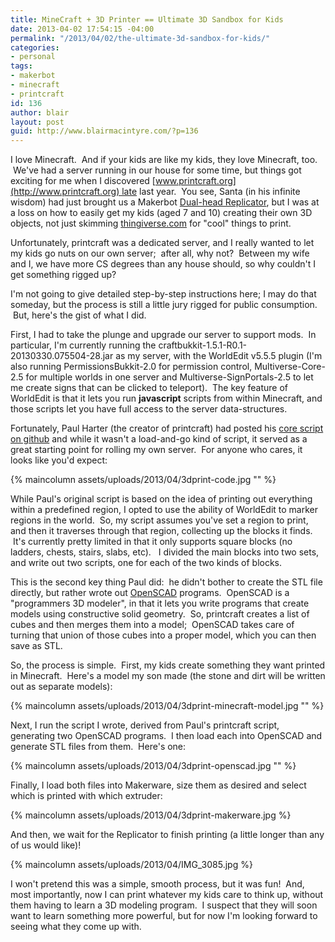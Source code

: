 ```yaml
---
title: MineCraft + 3D Printer == Ultimate 3D Sandbox for Kids
date: 2013-04-02 17:54:15 -04:00
permalink: "/2013/04/02/the-ultimate-3d-sandbox-for-kids/"
categories:
- personal
tags:
- makerbot
- minecraft
- printcraft
id: 136
author: blair
layout: post
guid: http://www.blairmacintyre.com/?p=136
---
```


I love Minecraft.  And if your kids are like my kids, they love Minecraft, too.  We've had a server running in our house for some time, but things got exciting for me when I discovered [www.printcraft.org](http://www.printcraft.org) late last year.  You see, Santa (in his infinite wisdom) had just brought us a Makerbot [Dual-head Replicator](http://store.makerbot.com/replicator.html), but I was at a loss on how to easily get my kids (aged 7 and 10) creating their own 3D objects, not just skimming [thingiverse.com](http://thingiverse.com) for "cool" things to print.

Unfortunately, printcraft was a dedicated server, and I really wanted to let my kids go nuts on our own server;  after all, why not?  Between my wife and I, we have more CS degrees than any house should, so why couldn't I get something rigged up?

I'm not going to give detailed step-by-step instructions here; I may do that someday, but the process is still a little jury rigged for public consumption.  But, here's the gist of what I did.

First, I had to take the plunge and upgrade our server to support mods.  In particular, I'm currently running the craftbukkit-1.5.1-R0.1-20130330.075504-28.jar as my server, with the WorldEdit v5.5.5 plugin (I'm also running PermissionsBukkit-2.0 for permission control, Multiverse-Core-2.5 for multiple worlds in one server and Multiverse-SignPortals-2.5 to let me create signs that can be clicked to teleport).  The key feature of WorldEdit is that it lets you run **javascript** scripts from within Minecraft, and those scripts let you have full access to the server data-structures.

Fortunately, Paul Harter (the creator of printcraft) had posted his [core script on github](https://gist.github.com/paulharter/4001539) and while it wasn't a load-and-go kind of script, it served as a great starting point for rolling my own server.  For anyone who cares, it looks like you'd expect:

{% maincolumn assets/uploads/2013/04/3dprint-code.jpg "" %}

While Paul's original script is based on the idea of printing out everything within a predefined region, I opted to use the ability of WorldEdit to marker regions in the world.  So, my script assumes you've set a region to print, and then it traverses through that region, collecting up the blocks it finds.  It's currently pretty limited in that it only supports square blocks (no ladders, chests, stairs, slabs, etc).   I divided the main blocks into two sets, and write out two scripts, one for each of the two kinds of blocks.

This is the second key thing Paul did:  he didn't bother to create the STL file directly, but rather wrote out [OpenSCAD](http://www.openscad.org) programs.  OpenSCAD is a "programmers 3D modeler", in that it lets you write programs that create models using constructive solid geometry.  So, printcraft creates a list of cubes and then merges them into a model;  OpenSCAD takes care of turning that union of those cubes into a proper model, which you can then save as STL.

So, the process is simple.  First, my kids create something they want printed in Minecraft.  Here's a model my son made (the stone and dirt will be written out as separate models):

{% maincolumn assets/uploads/2013/04/3dprint-minecraft-model.jpg "" %}

Next, I run the script I wrote, derived from Paul's printcraft script, generating two OpenSCAD programs.  I then load each into OpenSCAD and generate STL files from them.  Here's one:

{% maincolumn assets/uploads/2013/04/3dprint-openscad.jpg "" %}

Finally, I load both files into Makerware, size them as desired and select which is printed with which extruder:

{% maincolumn assets/uploads/2013/04/3dprint-makerware.jpg %}

And then, we wait for the Replicator to finish printing (a little longer than any of us would like)!

{% maincolumn assets/uploads/2013/04/IMG_3085.jpg %}


I won't pretend this was a simple, smooth process, but it was fun!  And, most importantly, now I can print whatever my kids care to think up, without them having to learn a 3D modeling program.  I suspect that they will soon want to learn something more powerful, but for now I'm looking forward to seeing what they come up with.